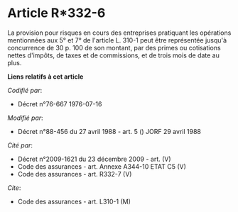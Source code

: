 # Article R*332-6

La provision pour risques en cours des entreprises pratiquant les opérations mentionnées aux 5° et 7° de l'article L. 310-1
peut être représentée jusqu'à concurrence de 30 p. 100 de son montant, par des primes ou cotisations nettes d'impôts, de
taxes et de commissions, et de trois mois de date au plus.

**Liens relatifs à cet article**

_Codifié par_:

  - Décret n°76-667 1976-07-16

_Modifié par_:

  - Décret n°88-456 du 27 avril 1988 - art. 5 () JORF 29 avril 1988

_Cité par_:

  - Décret n°2009-1621 du 23 décembre 2009 - art. (V)
  - Code des assurances - art. Annexe A344-10 ETAT C5 (V)
  - Code des assurances - art. R332-7 (V)

_Cite_:

  - Code des assurances - art. L310-1 (M)
